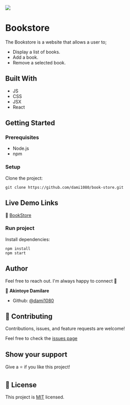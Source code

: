 ![](https://img.shields.io/badge/Microverse-blueviolet)

# Bookstore

The Bookstore is a website that allows a user to;

- Display a list of books.
- Add a book.
- Remove a selected book.


## Built With
- JS
- CSS
- JSX
- React

## Getting Started

### Prerequisites

- Node.js
- npm

### Setup

Clone the project:

```
git clone https://github.com/dami1080/book-store.git
```

## Live Demo Links

🔗 [BookStore](https://suspicious-sinoussi-6cae2a.netlify.app)

### Run project

Install dependencies:

```
npm install
npm start
```

## Author

Feel free to reach out. I'm always happy to connect :slightly_smiling_face:

👤 **Akintoye Damilare**

- Github: [@dami1080](https://github.com/dami1080)

## 🤝 Contributing

Contributions, issues, and feature requests are welcome!

Feel free to check the [issues page](/../../../issues)

## Show your support

Give a ⭐️ if you like this project!

## 📝 License

This project is [MIT](./MIT.md) licensed.